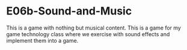 # E06b-Sound-and-Music

This is a game with nothing but musical content. This is a game for my game technology class where we exercise with sound effects and implement them into a game.